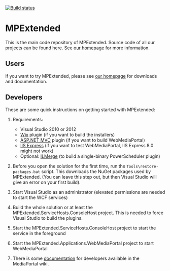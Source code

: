 [![Build status](https://ci.appveyor.com/api/projects/status/787i5qsk6l56xqtl/branch/Release-0.7?svg=true)](https://ci.appveyor.com/project/andrewjswan79536/mediaportal-mpextended/branch/Release-0.7)

MPExtended
==========

This is the main code repository of MPExtended. Source code of all our projects can be found here. See 
[our homepage][1] for more information.

Users
-----
If you want to try MPExtended, please see [our homepage][1] for downloads and documentation.

Developers
----------
These are some quick instructions on getting started with MPExtended:

1. Requirements:
   * Visual Studio 2010 or 2012
   * [Wix][2] plugin (if you want to build the installers)
   * [ASP.NET MVC][3] plugin (if you want to build WebMediaPortal)
   * [IIS Express][4] (if you want to test WebMediaPortal, IIS Express 8.0 might not work)
   * Optional: [ILMerge][5] (to build a single-binary PowerScheduler plugin)
2. Before you open the solution for the first time, run the ``Tools\restore-packages.bat`` script. This downloads the
   NuGet packages used by MPExtended. (You can leave this step out, but then Visual Studio will give an error on your
   first build).
3. Start Visual Studio as an administrator (elevated permissions are needed to start the WCF services)
4. Build the whole solution or at least the MPExtended.ServiceHosts.ConsoleHost project. This is needed to force
   Visual Studio to build the plugins.
5. Start the MPExtended.ServiceHosts.ConsoleHost project to start the service in the foreground
6. Start the MPExtended.Applications.WebMediaPortal project to start WebMediaPortal
7. There is some [documentation][6] for developers available in the MediaPortal wiki.

   [1]: http://www.mpextended.com/
   [2]: http://wixtoolset.org/
   [3]: http://www.asp.net/downloads
   [4]: http://www.microsoft.com/en-us/download/details.aspx?id=1038
   [5]: http://www.microsoft.com/en-us/download/details.aspx?id=17630
   [6]: http://wiki.team-mediaportal.com/1_MEDIAPORTAL_1/17_Extensions/Remote_Access/MPExtended/Developers/Getting_started
